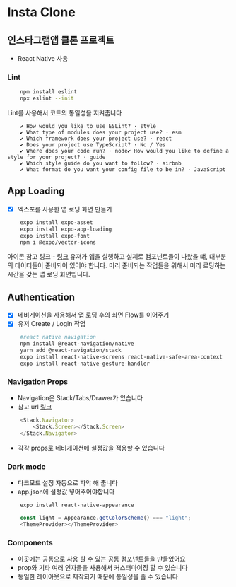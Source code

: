 # Insta Clone

## 인스타그램앱 클론 프로젝트
- React Native 사용

### Lint
```bash
    npm install eslint
    npx eslint --init
```
Lint를 사용해서 코드의 통일성을 지켜줍니다
```
    ✔ How would you like to use ESLint? · style
    ✔ What type of modules does your project use? · esm
    ✔ Which framework does your project use? · react
    ✔ Does your project use TypeScript? · No / Yes
    ✔ Where does your code run? · node✔ How would you like to define a style for your project? · guide
    ✔ Which style guide do you want to follow? · airbnb
    ✔ What format do you want your config file to be in? · JavaScript
```

## App Loading
- [x] 엑스포를 사용한 앱 로딩 화면 만들기
```bash
    expo install expo-asset
    expo install expo-app-loading
    expo install expo-font
    npm i @expo/vector-icons

```
아이콘 참고 링크 - [링크](https://icons.expo.fyi)
유저가 앱을 실행하고 실제로 컴포넌트들이 나왔을 떄, 대부분의 데이터들이 준비되어 있어야 합니다. 
미리 준비되는 작업들을 위해서 미리 로딩하는 시간을 갖는 앱 로딩 화면입니다.

## Authentication
- [x] 네비게이션을 사용해서 앱 로딩 후의 화면 Flow를 이어주기
- [x] 유저 Create / Login 작업
```bash
    #react native navigation
    npm install @react-navigation/native
    yarn add @react-navigation/stack
    expo install react-native-screens react-native-safe-area-context
    expo install react-native-gesture-handler
```
### Navigation Props
- Navigation은 Stack/Tabs/Drawer가 있습니다
- 참고 url [링크](https://reactnavigation.org/docs/stack-navigator/)
```javascript
    <Stack.Navigator>
        <Stack.Screen></Stack.Screen>
    </Stack.Navigator>
```
- 각각 props로 네비게이션에 설정값을 적용할 수 있습니다 

### Dark mode
- 다크모드 설정 자동으로 파악 해 줍니다
- app.json에 설정값 넣어주어야합니다
```bash
    expo install react-native-appearance
```
```javascript
    const light = Appearance.getColorScheme() === "light";
    <ThemeProvider></ThemeProvider>
```

### Components
- 이곳에는 공통으로 사용 할 수 있는 공통 컴포넌트들을 만들었어요
- prop와 기타 여러 인자들을 사용해서 커스터마이징 할 수 있습니다
- 동일한 레이아웃으로 제작되기 때문에 통일성을 줄 수 있습니다